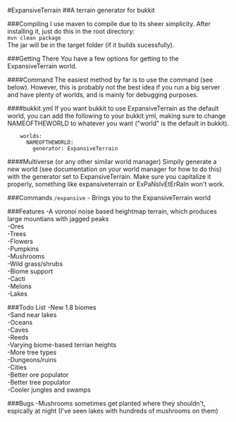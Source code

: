 #ExpansiveTerrain
##A terrain generator for bukkit

###Compiling
I use maven to compile due to its sheer simplicity. After installing it, just do this in the root directory:   
`mvn clean package`   
The jar will be in the target folder (if it builds sucessfully).

###Getting There
You have a few options for getting to the ExpansiveTerrain world. 

####Command
The easiest method by far is to use the command (see below). However, this is probably not the best idea if you run a big server and have plenty of worlds, and is mainly for debugging purposes.

####bukkit.yml
If you want bukkit to use ExpansiveTerrain as the default world, you can add the following to your bukkit.yml, making sure to change NAMEOFTHEWORLD to whatever you want ("world" is the default in bukkit).   

        worlds:   
          NAMEOFTHEWORLD:   
            generator: ExpansiveTerrain   


####Multiverse (or any other similar world manager)
Simpily generate a new world (see documentation on your world manager for how to do this) with the generator set to ExpansiveTerrain. Make sure you capitalize it properly, something like expansiveterrain or ExPaNsIvEtErRaIn won't work.

###Commands
`/expansive` - Brings you to the ExpansiveTerrain world

###Features
-A voronoi noise based heightmap terrain, which produces large mountians with jagged peaks   
-Ores   
-Trees   
-Flowers   
-Pumpkins   
-Mushrooms   
-Wild grass/shrubs   
-Biome support   
-Cacti   
-Melons   
-Lakes   

###Todo List
-New 1.8 biomes   
-Sand near lakes   
-Oceans   
-Caves   
-Reeds   
-Varying biome-based terrian heights   
-More tree types   
-Dungeons/ruins   
-Cities   
-Better ore populator   
-Better tree populator   
-Cooler jungles and swamps   

###Bugs
-Mushrooms sometimes get planted where they shouldn't, espically at night (I've seen lakes with hundreds of mushrooms on them)
